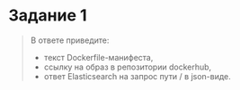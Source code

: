 # Задание 1
>В ответе приведите:  
>- текст Dockerfile-манифеста,  
>- ссылку на образ в репозитории dockerhub,  
>- ответ Elasticsearch на запрос пути / в json-виде.

